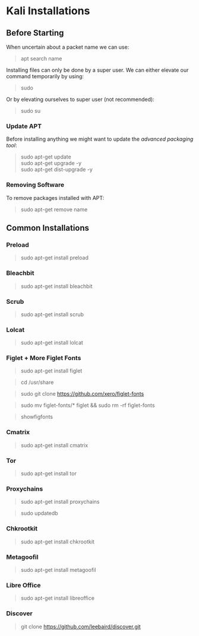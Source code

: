 # Kali Installations

## Before Starting

When uncertain about a packet name we can use:
>apt search name

Installing files can only be done by a super user.
We can either elevate our command temporarily by using:
>sudo

Or by elevating ourselves to super user (not recommended):
>sudo su

### Update APT

Before installing anything we might want to update the *advanced packaging tool*:
>sudo apt-get update  
>sudo apt-get upgrade -y  
>sudo apt-get dist-upgrade -y

### Removing Software

To remove packages installed with APT:
>sudo apt-get remove name


## Common Installations

### Preload

>sudo apt-get install preload

### Bleachbit

>sudo apt-get install bleachbit

### Scrub

>sudo apt-get install scrub 

### Lolcat

>sudo apt-get install lolcat

### Figlet + More Figlet Fonts

>sudo apt-get install figlet

>cd /usr/share

>sudo git clone https://github.com/xero/figlet-fonts

>sudo mv figlet-fonts/* figlet && sudo rm -rf figlet-fonts

>showfigfonts

### Cmatrix

>sudo apt-get install cmatrix

### Tor

>sudo apt-get install tor

### Proxychains

>sudo apt-get install proxychains

>sudo updatedb

### Chkrootkit

>sudo apt-get install chkrootkit

### Metagoofil

> sudo apt-get install metagoofil

### Libre Office

>sudo apt-get install libreoffice

### Discover

>git clone https://github.com/leebaird/discover.git






